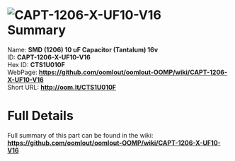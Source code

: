 
![CAPT-1206-X-UF10-V16](https://github.com/oomlout/oomlout-OOMP/blob/master/parts/CAPT-1206-X-UF10-V16/CAPT-1206-X-UF10-V16_420.jpg)   
Summary
=================
  
Name: __SMD (1206) 10 uF Capacitor (Tantalum) 16v__    
ID: __CAPT-1206-X-UF10-V16__   
Hex ID: __CTS1U010F__   
WebPage: __https://github.com/oomlout/oomlout-OOMP/wiki/CAPT-1206-X-UF10-V16__   
Short URL: __http://oom.lt/CTS1U010F__   

Full Details
==========================
Full summary of this part can be found in the wiki:   
__https://github.com/oomlout/oomlout-OOMP/wiki/CAPT-1206-X-UF10-V16__    


